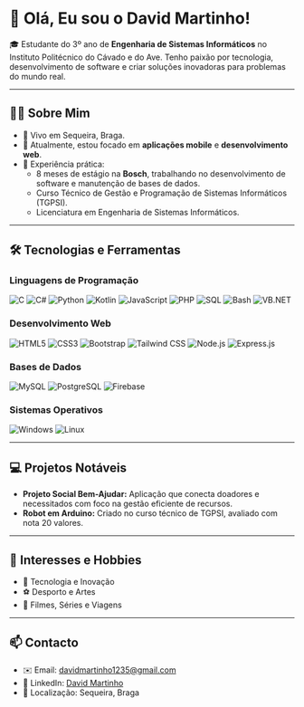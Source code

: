 # 👋 Olá, Eu sou o David Martinho!

🎓 Estudante do 3º ano de **Engenharia de Sistemas Informáticos** no Instituto Politécnico do Cávado e do Ave. Tenho paixão por tecnologia, desenvolvimento de software e criar soluções inovadoras para problemas do mundo real.

---

## 🧑‍💻 Sobre Mim

- 📍 Vivo em Sequeira, Braga.
- 🌱 Atualmente, estou focado em **aplicações mobile** e **desenvolvimento web**.
- 💼 Experiência prática:
  - 8 meses de estágio na **Bosch**, trabalhando no desenvolvimento de software e manutenção de bases de dados.
  - Curso Técnico de Gestão e Programação de Sistemas Informáticos (TGPSI).
  - Licenciatura em Engenharia de Sistemas Informáticos.

---

## 🛠️ Tecnologias e Ferramentas

### **Linguagens de Programação**
![C](https://img.shields.io/badge/-C-05122A?style=for-the-badge&logo=c&logoColor=A8B9CC)
![C#](https://img.shields.io/badge/-CSharp-05122A?style=for-the-badge&logo=csharp&logoColor=239120)
![Python](https://img.shields.io/badge/-Python-05122A?style=for-the-badge&logo=python&logoColor=FFD43B)
![Kotlin](https://img.shields.io/badge/-Kotlin-05122A?style=for-the-badge&logo=kotlin&logoColor=7F52FF)
![JavaScript](https://img.shields.io/badge/-JavaScript-05122A?style=for-the-badge&logo=javascript&logoColor=F7DF1E)
![PHP](https://img.shields.io/badge/-PHP-05122A?style=for-the-badge&logo=php&logoColor=777BB4)
![SQL](https://img.shields.io/badge/-SQL-05122A?style=for-the-badge&logo=postgresql&logoColor=336791)
![Bash](https://img.shields.io/badge/-Bash-05122A?style=for-the-badge&logo=gnu-bash&logoColor=4EAA25)
![VB.NET](https://img.shields.io/badge/-VB.NET-05122A?style=for-the-badge&logo=.net&logoColor=512BD4)

### **Desenvolvimento Web**
![HTML5](https://img.shields.io/badge/-HTML5-05122A?style=for-the-badge&logo=html5&logoColor=E34F26)
![CSS3](https://img.shields.io/badge/-CSS3-05122A?style=for-the-badge&logo=css3&logoColor=1572B6)
![Bootstrap](https://img.shields.io/badge/-Bootstrap-05122A?style=for-the-badge&logo=bootstrap&logoColor=7952B3)
![Tailwind CSS](https://img.shields.io/badge/-TailwindCSS-05122A?style=for-the-badge&logo=tailwind-css&logoColor=06B6D4)
![Node.js](https://img.shields.io/badge/-Node.js-05122A?style=for-the-badge&logo=node.js&logoColor=339933)
![Express.js](https://img.shields.io/badge/-Express.js-05122A?style=for-the-badge&logo=express&logoColor=000)

### **Bases de Dados**
![MySQL](https://img.shields.io/badge/-MySQL-05122A?style=for-the-badge&logo=mysql&logoColor=4479A1)
![PostgreSQL](https://img.shields.io/badge/-PostgreSQL-05122A?style=for-the-badge&logo=postgresql&logoColor=336791)
![Firebase](https://img.shields.io/badge/-Firebase-05122A?style=for-the-badge&logo=firebase&logoColor=FFCA28)

### **Sistemas Operativos**
![Windows](https://img.shields.io/badge/-Windows-05122A?style=for-the-badge&logo=windows&logoColor=0078D6)
![Linux](https://img.shields.io/badge/-Linux-05122A?style=for-the-badge&logo=linux&logoColor=FCC624)

---

## 💻 Projetos Notáveis
 
- **Projeto Social Bem-Ajudar:** Aplicação que conecta doadores e necessitados com foco na gestão eficiente de recursos.  
- **Robot em Arduino:** Criado no curso técnico de TGPSI, avaliado com nota 20 valores.

---

## 🌟 Interesses e Hobbies

- 🤖 Tecnologia e Inovação
- ⚽ Desporto e Artes
- 🎥 Filmes, Séries e Viagens

---

## 📫 Contacto

- ✉️ Email: davidmartinho1235@gmail.com
- 🔗 LinkedIn: [David Martinho](https://www.linkedin.com/in/davidmartinho1235/)  
- 📍 Localização: Sequeira, Braga
